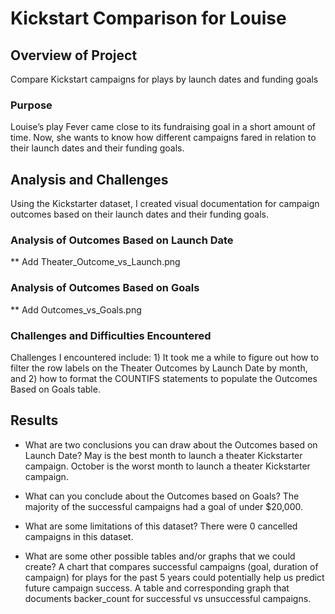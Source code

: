 # Kickstart Comparison for Louise

## Overview of Project
Compare Kickstart campaigns for plays by launch dates and funding goals

### Purpose
Louise’s play Fever came close to its fundraising goal in a short amount of time. Now, she wants to know how different campaigns fared in relation to their launch dates and their funding goals.

## Analysis and Challenges
 Using the Kickstarter dataset, I created visual documentation for campaign outcomes based on their launch dates and their funding goals.

### Analysis of Outcomes Based on Launch Date
** Add Theater_Outcome_vs_Launch.png

### Analysis of Outcomes Based on Goals
** Add Outcomes_vs_Goals.png

### Challenges and Difficulties Encountered
Challenges I encountered include:  1) It took me a while to figure out how to filter the row labels on the Theater Outcomes by Launch Date by month, and 2) how to format the COUNTIFS statements to populate the Outcomes Based on Goals table.

## Results

- What are two conclusions you can draw about the Outcomes based on Launch Date?
May is the best month to launch a theater Kickstarter campaign.
October is the worst month to launch a theater Kickstarter campaign.

- What can you conclude about the Outcomes based on Goals?
The majority of the successful campaigns had a goal of under $20,000. 

- What are some limitations of this dataset?
There were 0 cancelled campaigns in this dataset.

- What are some other possible tables and/or graphs that we could create?
A chart that compares successful campaigns (goal, duration of campaign) for plays for the past 5 years could potentially help us predict future campaign success.
A table and corresponding graph that documents backer_count for successful vs unsuccessful campaigns.
